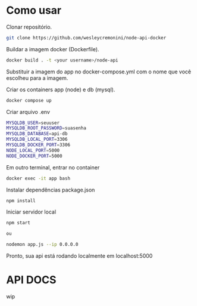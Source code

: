 # Como usar

Clonar repositório.

```bash
git clone https://github.com/wesleycremonini/node-api-docker
```

Buildar a imagem docker (Dockerfile).

```bash
docker build . -t <your username>/node-api
```
Substituir a imagem do app no docker-compose.yml com o nome que você escolheu para a imagem.


Criar os containers app (node) e db (mysql).

```bash
docker compose up
```

Criar arquivo .env

```bash
MYSQLDB_USER=seuuser
MYSQLDB_ROOT_PASSWORD=suasenha
MYSQLDB_DATABASE=api-db
MYSQLDB_LOCAL_PORT=3306
MYSQLDB_DOCKER_PORT=3306
NODE_LOCAL_PORT=5000
NODE_DOCKER_PORT=5000
```

Em outro terminal, entrar no container

```bash
docker exec -it app bash
```

Instalar dependências package.json

```bash
npm install
```

Iniciar servidor local

```bash
npm start

ou 

nodemon app.js --ip 0.0.0.0
```

Pronto, sua api está rodando localmente em localhost:5000

# API DOCS

wip